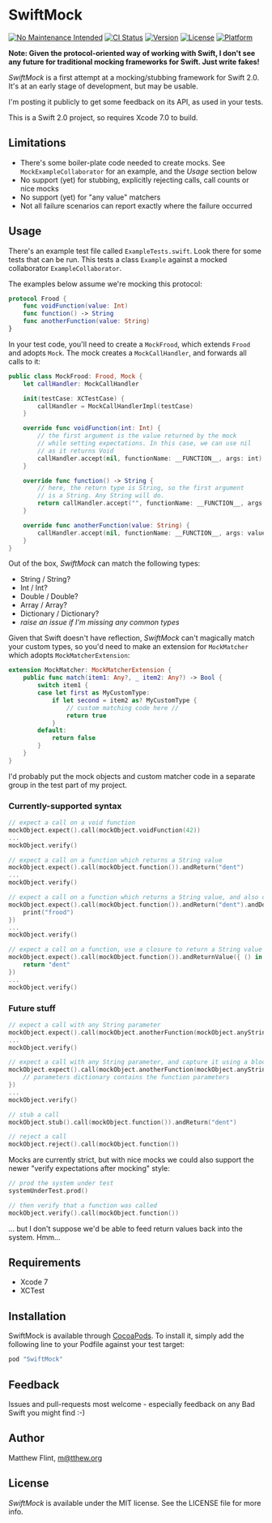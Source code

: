 # SwiftMock

[![No Maintenance Intended](http://unmaintained.tech/badge.svg)](http://unmaintained.tech/)
[![CI Status](http://img.shields.io/travis/mflint/SwiftMock.svg?style=flat)](https://travis-ci.org/mflint/SwiftMock)
[![Version](https://img.shields.io/cocoapods/v/SwiftMock.svg?style=flat)](http://cocoapods.org/pods/SwiftMock)
[![License](https://img.shields.io/cocoapods/l/SwiftMock.svg?style=flat)](http://cocoapods.org/pods/SwiftMock)
[![Platform](https://img.shields.io/cocoapods/p/SwiftMock.svg?style=flat)](http://cocoapods.org/pods/SwiftMock)

**Note: Given the protocol-oriented way of working with Swift, I don't see any future for traditional mocking frameworks for Swift. Just write fakes!**

*SwiftMock* is a first attempt at a mocking/stubbing framework for Swift 2.0. It's at an early stage of development, but may be usable.

I'm posting it publicly to get some feedback on its API, as used in your tests.

This is a Swift 2.0 project, so requires Xcode 7.0 to build.

## Limitations

* There's some boiler-plate code needed to create mocks. See ```MockExampleCollaborator``` for an example, and the *Usage* section below
* No support (yet) for stubbing, explicitly rejecting calls, call counts or nice mocks
* No support (yet) for "any value" matchers
* Not all failure scenarios can report exactly where the failure occurred

## Usage

There's an example test file called ```ExampleTests.swift```. Look there for some tests that can be run. This tests a class ```Example``` against a mocked collaborator ```ExampleCollaborator```.

The examples below assume we're mocking this protocol:

```swift
protocol Frood {
    func voidFunction(value: Int)
    func function() -> String
    func anotherFunction(value: String)
}
```

In your test code, you'll need to create a ```MockFrood```, which extends ```Frood``` and adopts ```Mock```. The mock creates a ```MockCallHandler```, and forwards all calls to it:

```swift
public class MockFrood: Frood, Mock {
    let callHandler: MockCallHandler

    init(testCase: XCTestCase) {
        callHandler = MockCallHandlerImpl(testCase)
    }

    override func voidFunction(int: Int) {
        // the first argument is the value returned by the mock
        // while setting expectations. In this case, we can use nil
        // as it returns Void
        callHandler.accept(nil, functionName: __FUNCTION__, args: int)
    }

    override func function() -> String {
        // here, the return type is String, so the first argument
        // is a String. Any String will do.
        return callHandler.accept("", functionName: __FUNCTION__, args: nil) as! String
    }

    override func anotherFunction(value: String) {
        callHandler.accept(nil, functionName: __FUNCTION__, args: value)
    }
}
```

Out of the box, *SwiftMock* can match the following types:

* String / String?
* Int / Int?
* Double / Double?
* Array / Array?
* Dictionary / Dictionary?
* *raise an issue if I'm missing any common types*

Given that Swift doesn't have reflection, *SwiftMock* can't magically match your custom types, so you'd need to make an extension for ```MockMatcher``` which adopts ```MockMatcherExtension```:

```swift
extension MockMatcher: MockMatcherExtension {
    public func match(item1: Any?, _ item2: Any?) -> Bool {
        switch item1 {
        case let first as MyCustomType:
            if let second = item2 as? MyCustomType {
                // custom matching code here //
                return true
            }
        default:
            return false
        }
    }
}
```

I'd probably put the mock objects and custom matcher code in a separate group in the test part of my project.

### Currently-supported syntax

```swift
// expect a call on a void function
mockObject.expect().call(mockObject.voidFunction(42))
...
mockObject.verify()
```

```swift
// expect a call on a function which returns a String value
mockObject.expect().call(mockObject.function()).andReturn("dent")
...
mockObject.verify()
```

```swift
// expect a call on a function which returns a String value, and also call a closure
mockObject.expect().call(mockObject.function()).andReturn("dent").andDo({
    print("frood")
})
...
mockObject.verify()
```

```swift
// expect a call on a function, use a closure to return a String value
mockObject.expect().call(mockObject.function()).andReturnValue({ () in
    return "dent"
})
...
mockObject.verify()
```

### Future stuff

```swift
// expect a call with any String parameter
mockObject.expect().call(mockObject.anotherFunction(mockObject.anyString()))
...
mockObject.verify()
```

```swift
// expect a call with any String parameter, and capture it using a block
mockObject.expect().call(mockObject.anotherFunction(mockObject.anyString())).andCapture{ (parameters: Dictionary) in
    // parameters dictionary contains the function parameters
})
...
mockObject.verify()
```

```swift
// stub a call
mockObject.stub().call(mockObject.function()).andReturn("dent")
```

```swift
// reject a call
mockObject.reject().call(mockObject.function())
```

Mocks are currently strict, but with nice mocks we could also support the newer "verify expectations after mocking" style:

```swift
// prod the system under test
systemUnderTest.prod()

// then verify that a function was called
mockObject.verify().call(mockObject.function())
```

... but I don't suppose we'd be able to feed return values back into the system. Hmm...

## Requirements

* Xcode 7
* XCTest

## Installation

SwiftMock is available through [CocoaPods](http://cocoapods.org). To install
it, simply add the following line to your Podfile against your test target:

```ruby
pod "SwiftMock"
```

## Feedback

Issues and pull-requests most welcome - especially feedback on any Bad Swift you might find :-)

## Author

Matthew Flint, m@tthew.org

## License

*SwiftMock* is available under the MIT license. See the LICENSE file for more info.
